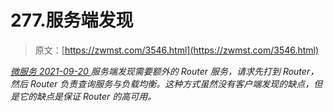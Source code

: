 <!--yml
category: 未分类
date: 0001-01-01 00:00:00
-->

# 277.服务端发现

> 原文：[https://zwmst.com/3546.html](https://zwmst.com/3546.html)

   [ *微服务* ](https://zwmst.com/%e5%be%ae%e6%9c%8d%e5%8a%a1)*[ <time datetime="2021-09-20T23:37:24+08:00"> 2021-09-20 </time> ](https://zwmst.com/3546.html)  服务端发现需要额外的 Router 服务，请求先打到 Router，然后 Router 负责查询服务与负载均衡。这种方式虽然没有客户端发现的缺点，但是它的缺点是保证 Router 的高可用。*